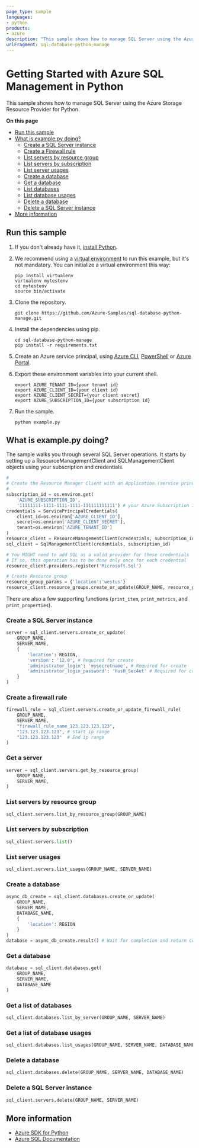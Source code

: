 ```yaml
---
page_type: sample
languages:
- python
products:
- azure
description: "This sample shows how to manage SQL Server using the Azure Storage Resource Provider for Python."
urlFragment: sql-database-python-manage
---
```


# Getting Started with Azure SQL Management in Python

This sample shows how to manage SQL Server using the Azure Storage Resource Provider for Python.

**On this page**

- [Run this sample](#run)
- [What is example.py doing?](#example)
    - [Create a SQL Server instance](#create-server)
    - [Create a Firewall rule](#create-firewall-rule)
    - [List servers by resource group](#list-servers-by-resource-group)
    - [List servers by subscription](#list-servers-by-subscription)
    - [List server usages](#list-server-usages)
    - [Create a database](#create-database)
    - [Get a database](#get-database)
    - [List databases](#list-databases)
    - [List database usages](#list-database-usages)
    - [Delete a database](#delete-database)
    - [Delete a SQL Server instance](#delete-server)
- [More information](#more-info)

<a name="run"></a>
## Run this sample

1. If you don't already have it, [install Python](https://www.python.org/downloads/).

2. We recommend using a [virtual environment](https://docs.python.org/3/tutorial/venv.html) to run this example, but it's not mandatory. You can initialize a virtual environment this way:

    ```
    pip install virtualenv
    virtualenv mytestenv
    cd mytestenv
    source bin/activate
    ```

3. Clone the repository.

    ```
    git clone https://github.com/Azure-Samples/sql-database-python-manage.git
    ```

4. Install the dependencies using pip.

    ```
    cd sql-database-python-manage
    pip install -r requirements.txt
    ```

5. Create an Azure service principal, using 
[Azure CLI](http://azure.microsoft.com/documentation/articles/resource-group-authenticate-service-principal-cli/),
[PowerShell](http://azure.microsoft.com/documentation/articles/resource-group-authenticate-service-principal/)
or [Azure Portal](http://azure.microsoft.com/documentation/articles/resource-group-create-service-principal-portal/).

6. Export these environment variables into your current shell. 

    ```
    export AZURE_TENANT_ID={your tenant id}
    export AZURE_CLIENT_ID={your client id}
    export AZURE_CLIENT_SECRET={your client secret}
    export AZURE_SUBSCRIPTION_ID={your subscription id}
    ```

7. Run the sample.

    ```
    python example.py
    ```

<a id="example"></a>
## What is example.py doing?

The sample walks you through several SQL Server operations.
It starts by setting up a ResourceManagementClient and SQLManagementClient objects
using your subscription and credentials.

```python
#
# Create the Resource Manager Client with an Application (service principal) token provider
#
subscription_id = os.environ.get(
    'AZURE_SUBSCRIPTION_ID',
    '11111111-1111-1111-1111-111111111111') # your Azure Subscription Id
credentials = ServicePrincipalCredentials(
    client_id=os.environ['AZURE_CLIENT_ID'],
    secret=os.environ['AZURE_CLIENT_SECRET'],
    tenant=os.environ['AZURE_TENANT_ID']
)
resource_client = ResourceManagementClient(credentials, subscription_id)
sql_client = SqlManagementClient(credentials, subscription_id)

# You MIGHT need to add SQL as a valid provider for these credentials
# If so, this operation has to be done only once for each credential
resource_client.providers.register('Microsoft.Sql')

# Create Resource group
resource_group_params = {'location':'westus'}
resource_client.resource_groups.create_or_update(GROUP_NAME, resource_group_params)
```

There are also a few supporting functions (`print_item`, `print_metrics`, and `print_properties`).

<a id="create-server"></a>
### Create a SQL Server instance

```python
server = sql_client.servers.create_or_update(
    GROUP_NAME,
    SERVER_NAME,
    {
        'location': REGION,
        'version': '12.0', # Required for create
        'administrator_login': 'mysecretname', # Required for create
        'administrator_login_password': 'HusH_Sec4et' # Required for create
    }
)
```

<a id="create-firewall-rule"></a>
### Create a firewall rule

```python
firewall_rule = sql_client.servers.create_or_update_firewall_rule(
    GROUP_NAME,
    SERVER_NAME,
    "firewall_rule_name_123.123.123.123",
    "123.123.123.123", # Start ip range
    "123.123.123.123"  # End ip range
)
```

<a id="get-server"></a>
### Get a server

```python
server = sql_client.servers.get_by_resource_group(
    GROUP_NAME,
    SERVER_NAME,
)
```


<a id="list-servers-by-resource-group"></a>
### List servers by resource group

```python
sql_client.servers.list_by_resource_group(GROUP_NAME)
```

<a id="list-servers-by-subscription"></a>
### List servers by subscription

```python
sql_client.servers.list()
```

<a id="list-server-usages"></a>
### List server usages

```python
sql_client.servers.list_usages(GROUP_NAME, SERVER_NAME)
```

<a id="create-database"></a>
### Create a database

```python
async_db_create = sql_client.databases.create_or_update(
    GROUP_NAME,
    SERVER_NAME,
    DATABASE_NAME,
    {
        'location': REGION
    }
)
database = async_db_create.result() # Wait for completion and return created object
```

<a id="get-database"></a>
### Get a database

```python
database = sql_client.databases.get(
    GROUP_NAME,
    SERVER_NAME,
    DATABASE_NAME
)
```

<a id="list-databases"></a>
### Get a list of databases

```python
sql_client.databases.list_by_server(GROUP_NAME, SERVER_NAME)
```

<a id="list-usages"></a>
### Get a list of database usages

```python
sql_client.databases.list_usages(GROUP_NAME, SERVER_NAME, DATABASE_NAME)
```

<a id="delete-database"></a>
### Delete a database

```python
sql_client.databases.delete(GROUP_NAME, SERVER_NAME, DATABASE_NAME)
```

<a id="delete-server"></a>
### Delete a SQL Server instance

```python
sql_client.servers.delete(GROUP_NAME, SERVER_NAME)
```

<a name="more-info"></a>
## More information

- [Azure SDK for Python](http://github.com/Azure/azure-sdk-for-python) 
- [Azure SQL Documentation](https://azure.microsoft.com/services/sql-database/)
